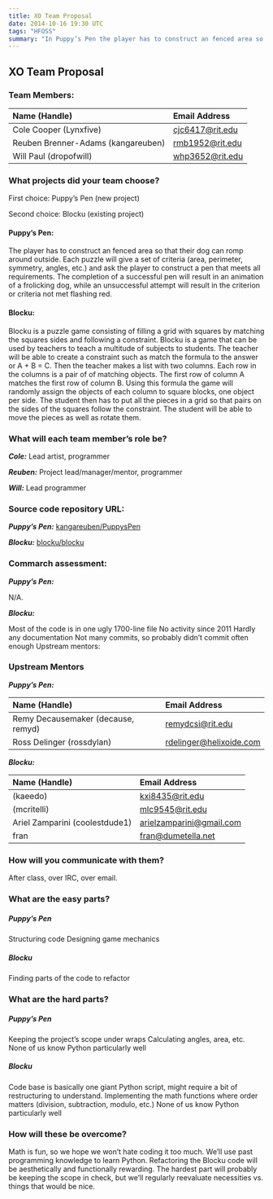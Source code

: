```yaml
---
title: XO Team Proposal
date: 2014-10-16 19:30 UTC
tags: "HFOSS"
summary: "In Puppy’s Pen the player has to construct an fenced area so that their dog can romp around outside. Each puzzle will give a set of criteria (area, perimeter, symmetry, angles, etc.) and ask the player to construct a pen that meets all requirements. The completion of a successful pen will result in an animation of a frolicking dog, while an unsuccessful attempt will result in the criterion or criteria not met flashing red."
---
```


## XO Team Proposal

### Team Members:

| Name (Handle) | Email Address |
|:--------------|:---------|
| Cole Cooper (Lynxfive) | cjc6417@rit.edu |
| Reuben Brenner-Adams (kangareuben) | rmb1952@rit.edu |
| Will Paul (dropofwill) |  whp3652@rit.edu |


### What projects did your team choose?

First choice: Puppy’s Pen (new project)

Second choice: Blocku (existing project)

#### Puppy’s Pen:

The player has to construct an fenced area so that their dog can romp around outside. Each puzzle will give a set of criteria (area, perimeter, symmetry, angles, etc.) and ask the player to construct a pen that meets all requirements. The completion of a successful pen will result in an animation of a frolicking dog, while an unsuccessful attempt will result in the criterion or criteria not met flashing red.

#### Blocku:

Blocku is a puzzle game consisting of filling a grid with squares by matching the squares sides and following a constraint. Blocku is a game that can be used by teachers to teach a multitude of subjects to students. The teacher will be able to create a constraint such as match the formula to the answer or A + B = C. Then the teacher makes a list with two columns. Each row in the columns is a pair of of matching objects. The first row of column A matches the first row of column B. Using this formula the game will randomly assign the objects of each column to square blocks, one object per side. The student then has to put all the pieces in a grid so that pairs on the sides of the squares follow the constraint. The student will be able to move the pieces as well as rotate them.

### What will each team member’s role be?

***Cole:*** Lead artist, programmer

***Reuben:*** Project lead/manager/mentor, programmer

***Will:*** Lead programmer

### Source code repository URL:

***Puppy’s Pen:*** [kangareuben/PuppysPen](https://github.com/kangareuben/PuppysPen)

***Blocku:*** [blocku/blocku](https://gitorious.org/blocku/blocku/source/9ea360cc1d45f29ba292ae93afa7af1167c42034:)

### Commarch assessment:

***Puppy’s Pen:***

N/A.

***Blocku:***

Most of the code is in one ugly 1700-line file
No activity since 2011
Hardly any documentation
Not many commits, so probably didn’t commit often enough
Upstream mentors:


### Upstream Mentors

***Puppy’s Pen:***

| Name (Handle) | Email Address |
|:--------------|:---------|
| Remy Decausemaker (decause, remyd) | remydcsi@rit.edu |
| Ross Delinger (rossdylan) | rdelinger@helixoide.com |

***Blocku:***

| Name (Handle) | Email Address   |
|:--------------|:----------------|
| (kaeedo)      | kxi8435@rit.edu |
| (mcritelli)   | mlc9545@rit.edu |
| Ariel Zamparini (coolestdude1) | arielzamparini@gmail.com |
| fran | fran@dumetella.net |

### How will you communicate with them?

After class, over IRC, over email.

### What are the easy parts?

##### Puppy’s Pen

Structuring code
Designing game mechanics

##### Blocku

Finding parts of the code to refactor

### What are the hard parts?

##### Puppy’s Pen

Keeping the project’s scope under wraps
Calculating angles, area, etc.
None of us know Python particularly well

##### Blocku

Code base is basically one giant Python script, might require a bit of restructuring to understand.
Implementing the math functions where order matters (division, subtraction, modulo, etc.)
None of us know Python particularly well

### How will these be overcome?

Math is fun, so we hope we won’t hate coding it too much. We’ll use past programming knowledge to learn Python. Refactoring the Blocku code will be aesthetically and functionally rewarding. The hardest part will probably be keeping the scope in check, but we’ll regularly reevaluate necessities vs. things that would be nice.
